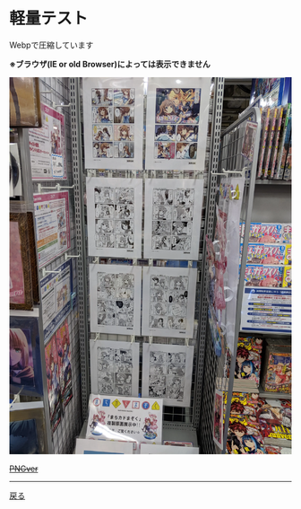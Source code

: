 # 軽量テスト

Webpで圧縮しています

 **※ブラウザ(IE or old Browser)によっては表示できません**

![01](webp_img/img_01.webp)


~~[PNGver](https://git.kasumin.tokyo/png/)~~

 - - -
[戻る](https://git.kasumin.tokyo)
